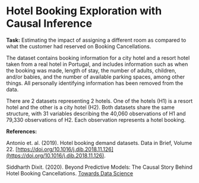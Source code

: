 # Hotel Booking Exploration with Causal Inference

**Task:** Estimating the impact of assigning a different room as compared to what the customer had reserved on Booking Cancellations.

The dataset contains booking information for a city hotel and a resort hotel taken from a real hotel in Portugal, and includes information such as when the booking was made, length of stay, the number of adults, children, and/or babies, and the number of available parking spaces, among other things. All personally identifying information has been removed from the data.

There are 2 datasets representing 2 hotels. One of the hotels (H1) is a resort hotel and the other is a city hotel (H2). Both datasets share the same structure, with 31 variables describing the 40,060 observations of H1 and 79,330 observations of H2. Each observation represents a hotel booking.

**References:**

Antonio et. al. (2019). Hotel booking demand datasets. Data in Brief, Volume 22. [https://doi.org/10.1016/j.dib.2018.11.126](https://doi.org/10.1016/j.dib.2018.11.126).

Siddharth Dixit. (2020). Beyond Predictive Models: The Causal Story Behind Hotel Booking Cancellations. [Towards Data Science](https://towardsdatascience.com/beyond-predictive-models-the-causal-story-behind-hotel-booking-cancellations-d29e8558cbaf)